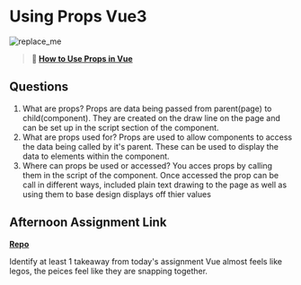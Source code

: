 # Using Props Vue3

![replace_me](https://codeworks.blob.core.windows.net/public/assets/img/illustrations/placeholder.svg)

> **📖 [How to Use Props in Vue](https://codeworksacademy.com/fs-student-guide/resources/wk6/02-Props)**

## Questions

1. What are props?
  Props are data being passed from parent(page) to child(component).  They are created on the draw line on the page and can be set up in the script section of the component.
2. What are props used for?
  Props are used to allow components to access the data being called by it's parent.  These can be used to display the data to elements within the component.
3. Where can props be used or accessed?
  You acces props by calling them in the script of the component.  Once accessed the prop can be call in different ways, included plain text drawing to the page as well as using them to base design displays off thier values
## Afternoon Assignment Link

**[Repo](https://github.com/EricMGustafson/nasa-pic>)**

Identify at least 1 takeaway from today's assignment
 Vue almost feels like legos, the peices feel like they are snapping together.